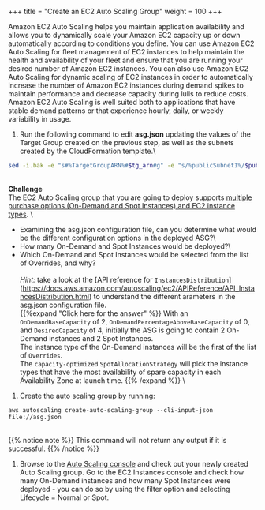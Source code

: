 +++
title = "Create an EC2 Auto Scaling Group"
weight = 100
+++

Amazon EC2 Auto Scaling helps you maintain application availability and allows you to dynamically scale your Amazon EC2 capacity up or down automatically according to conditions you define. You can use Amazon EC2 Auto Scaling for fleet management of EC2 instances to help maintain the health and availability of your fleet and ensure that you are running your desired number of Amazon EC2 instances. You can also use Amazon EC2 Auto Scaling for dynamic scaling of EC2 instances in order to automatically increase the number of Amazon EC2 instances during demand spikes to maintain performance and decrease capacity during lulls to reduce costs. Amazon EC2 Auto Scaling is well suited both to applications that have stable demand patterns or that experience hourly, daily, or weekly variability in usage.

1. Run the following command to edit **asg.json** updating the values of the Target Group created on the previous step, as well as the subnets created by the CloudFormation template.\
```bash
sed -i.bak -e "s#%TargetGroupARN%#$tg_arn#g" -e "s/%publicSubnet1%/$publicSubnet1/g" -e "s/%publicSubnet2%/$publicSubnet2/g" asg.json
```
\
**Challenge**\
The EC2 Auto Scaling group that you are going to deploy supports [multiple purchase options (On-Demand and Spot Instances) and EC2 instance types](https://docs.aws.amazon.com/autoscaling/ec2/serguide/asg-purchase-options.html). \
* Examining the asg.json configuration file, can you determine what would be the different configuration options in the deployed ASG?\
* How many On-Demand and Spot Instances would be deployed?\
* Which On-Demand and Spot Instances would be selected from the list of Overrides, and why?
\
\
*Hint:* take a look at the [API reference for `InstancesDistribution`] (https://docs.aws.amazon.com/autoscaling/ec2/APIReference/API_InstancesDistribution.html) to understand the different   arameters in the asg.json configuration file.
\
{{%expand "Click here for the answer" %}}
With an `OnDemandBaseCapacity` of 2, `OnDemandPercentageAboveBaseCapacity` of 0, and `DesiredCapacity` of 4, initially the ASG is going to contain 2 On-Demand instances and 2 Spot Instances.\
The instance type of the On-Demand instances will be the first of the list of `Overrides`.\
The `capacity-optimized` `SpotAllocationStrategy` will pick the instance types that have the most availability of spare capacity in each Availability Zone at launch time. 
{{% /expand %}}
\
1. Create the auto scaling group by running:
```
aws autoscaling create-auto-scaling-group --cli-input-json file://asg.json
```
\
{{% notice note %}}
This command will not return any output if it is successful.
{{% /notice %}}
	
1. Browse to the [Auto Scaling console](https://console.aws.amazon.com/ec2autoscaling/home#/details) and check out your newly created Auto Scaling group. Go to the EC2 Instances console and check how many On-Demand instances and how many Spot Instances were deployed - you can do so by using the filter option and selecting Lifecycle = Normal or Spot.
